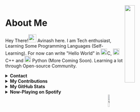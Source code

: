<!--Git Pic-->
<img align="right" src="https://avatars.githubusercontent.com/u/56125142?v=4" width="25%"/>

<!--About me-->
<h1>About Me</h1>
<p>Hey There!<img src="https://media.giphy.com/media/hvRJCLFzcasrR4ia7z/giphy.gif" width="25px"> Avinash here. I am Tech enthusiast, Learning Some Programming Languages (Self-Learning). For now can write "Hello World" in <img height="20" src="https://www.joshinnovations.com/adminstyles/img/gallery/1612173696.png">C, <img height="20" src="https://www.freeiconspng.com/uploads/c--logo-icon-0.png"/> C++
    and <img height="20" src="https://sonhasoftware.com/wp-content/uploads/2021/07/python.png"> Python (More Coming Soon). Learning a lot through Open-source Community.</p>

<!-- Contact -->
<details>
<summary><b>Contact</b></summary>
<br>
    <ul>
        <li><a href="https://t.me/davinash97">Telegram</a></li>
        <li><a href="https://forum.xda-developers.com/member.php?u=7782180"> XDA </a></li>
    </ul>
</details>

<!-- Contributions-->
<details>
<summary><b>My Contributions</b></summary>
<br>
<ul>
    <details>
    <summary><b>Kernel(s)</b></summary>
    <br>
        <ul>
            <li><details>
            <summary>AEON Kernel <b>For Exynos 7870</b></summary>
                <ul>
                    <li><a href="https://github.com/davinash97/AEON"> Source </a></li>
                    <li><a href="https://github.com/davinash97/AEON/releases"> Prebuilts </a></li>
                </ul>
                </details></li>
            <!--li><details>
            <summary>Prish Kernel <b>For Exynos 9611</b><i> (Just small Contributions)</i></summary>
                <ul>
                    <li><a href="https://github.com/neel0210/Kakarot_Kernel_M30sdd"> Source </a></li>
                    <li><a href="https://github.com/PrishKernel/PrishKernel_9611/releases"> Prebuilts </a></li>
                </ul>
            </details></li-->
        </ul>
        <ul>
            </details>
            <details>
            <summary><b>Telegram Bot</b></summary>
                <ul>
                    <li><a href="https://github.com/davinash97/avabot">Source</a></li>
                    <li><a href="https://t.me/davinash97bot">Link to Bot</a></li>
                </ul>
            </details>
            <details>
            <summary><b>Kitchen </b><i>(More Like Unpacker and Repacker)</i></summary>
                <ul>
                    <li><a href="https://github.com/neel0210/dynamic">Dynamic Unpacker</a></li>
                </ul>
            </details>
            <details>
            <summary><b>Shell </b><i>(Tried to make it easy for Beginners.)</i></summary>
                <ul>
                    <li><a href="https://github.com/davinash97/shell">Shell for beginners</a></li>
                </ul>
            </details>
            <details>
            <summary><b>Shellgram </b><i>(For Developers, to send Files to Chat/Channel using shell)</i></summary>
                <ul>
                    <li><a href="https://github.com/davinash97/shellgram">Shellgram</a></li>
                </ul>
            </details>
        </ul>
    </details>
</ul>

<!--Stats-->
<details>
<summary><b>My GitHub Stats</b></summary>
<br>
    <ul>
        <img src="https://github-readme-streak-stats.herokuapp.com/?user=DAvinash97&theme=dark" alt="Github_Stats1" width="45%">
    </ul>
    <ul>
        <img src="https://github-readme-stats.vercel.app/api?username=davinash97&show_icons=true&theme=gotham" alt="Github_Stats2" width="45%">
    </ul>
</details>

<!--Spotify Now-Playing-->
<details>
<br>
<summary><b>Now-Playing on Spotify</b></summary>
    <a href="#">
        <img src="https://spotify-github-profile.vercel.app/api/view?uid=z9ibhe1uo5xq5rbzduksdvwb3&cover_image=true&theme=novatorem" width="50%">
    </a>
</details>

<!--Visitor Badge-->
<img src="https://visitor-badge.laobi.icu/badge?page_id=davinash97.davinash97" alt="VisitorBadge" align="right" width="10%">
